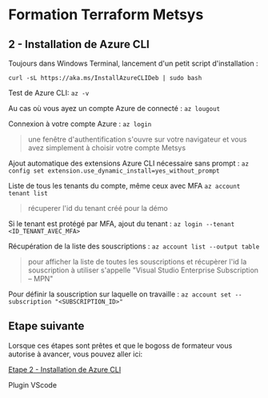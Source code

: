 # Formation Terraform Metsys

  

## 2 - Installation de Azure CLI

Toujours dans Windows Terminal, lancement d'un petit script d'installation :

`curl -sL https://aka.ms/InstallAzureCLIDeb | sudo bash`

Test de Azure CLI:
`az -v`

Au cas où vous ayez un compte Azure de connecté :
`az lougout`

Connexion à votre compte Azure :
`az login`
> une fenêtre d'authentification s'ouvre sur votre navigateur et vous avez simplement à choisir votre compte Metsys

Ajout automatique des extensions Azure CLI nécessaire sans prompt :
`az config set extension.use_dynamic_install=yes_without_prompt`

Liste de tous les tenants du compte, même ceux avec MFA
`az account tenant list`
> récuperer l'id du tenant créé pour la démo

Si le tenant est protégé par MFA, ajout du tenant :
`az login --tenant <ID_TENANT_AVEC_MFA>`

Récupération de la liste des souscriptions :
`az account list --output table` 
> pour afficher la liste de toutes les souscriptions et récupèrer l'id
> la souscription à utiliser s'appelle "Visual Studio Enterprise Subscription – MPN"

Pour définir la souscription sur laquelle on travaille :
`az account set --subscription "<SUBSCRIPTION_ID>"`

## Etape suivante
Lorsque ces étapes sont prêtes et que le bogoss de formateur vous autorise à avancer, vous pouvez aller ici:

[Etape 2 - Installation de Azure CLI](https://github.com/HeuScripts/Formation/tree/main/Etape-2)


Plugin VScode